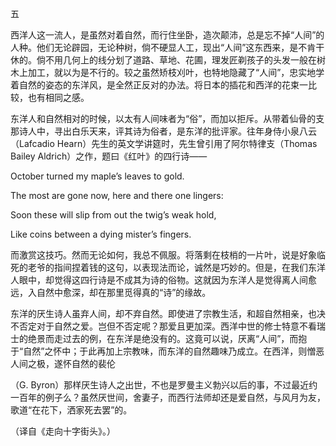 五

  

西洋人这一流人，是虽然对着自然，而行住坐卧，造次颠沛，总是忘不掉“人间”的人种。他们无论辟园，无论种树，倘不硬显人工，现出“人间”这东西来，是不肯干休的。倘不用几何上的线分划了道路、草地、花圃，理发匠剃孩子的头发一般在树木上加工，就以为是不行的。较之虽然矫枝刈叶，也特地隐藏了“人间”，忠实地学着自然的姿态的东洋风，是全然正反对的办法。将日本的插花和西洋的花束一比较，也有相同之感。

东洋人和自然相对的时候，以太有人间味者为“俗”，而加以拒斥。从带着仙骨的支那诗人中，寻出白乐天来，评其诗为俗者，是东洋的批评家。往年身侍小泉八云（Lafcadio Hearn）先生的英文学讲筵时，先生曾引用了阿尔特律支（Thomas Bailey Aldrich）之作，题曰《红叶》的四行诗——

  

October turned my maple’s leaves to gold.

The most are gone now, here and there one lingers:

Soon these will slip from out the twig’s weak hold,

Like coins between a dying mister’s fingers.

  

而激赏这技巧。然而无论如何，我总不佩服。将落剩在枝梢的一片叶，说是好象临死的老爷的指间捏着钱的这句，以表现法而论，诚然是巧妙的。但是，在我们东洋人眼中，却觉得这四行诗是不成其为诗的俗物。这就因为东洋人是觉得离人间愈远，入自然中愈深，却在那里觅得真的“诗”的缘故。

东洋的厌生诗人虽弃人间，却不弃自然。即使进了宗教生活，和超自然相亲，也决不否定对于自然之爱。岂但不否定呢？那爱且更加深。西洋中世的修士特意不看瑞士的绝景而走过去的例，在东洋是绝没有的。这竟可以说，厌离“人间”，而抱于“自然”之怀中；于此再加上宗教味，而东洋的自然趣味乃成立。在西洋，则憎恶人间之极，遂怀自然的裴伦

（G. Byron）那样厌生诗人之出世，不也是罗曼主义勃兴以后的事，不过最近约一百年的例子么？虽然厌世间，舍妻子，而西行法师却还是爱自然，与风月为友，歌道“在花下，洒家死去罢”的。

  

（译自《走向十字街头》。）